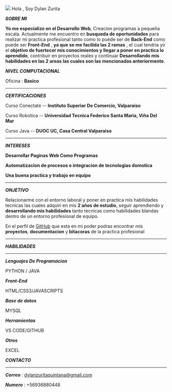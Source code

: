 
                                                                                                     
<img src="https://www.oracle.com/img/tech/cb88-java-logo-001.jpg">                        
                                                                                                  Hola , Soy Dylan Zurita


**_SOBRE MI_**      

 **Yo me especializo en el Desarrollo Web**, Creacion programas a pequeña escala. Actualmente me encuentro en **busqueda de oportunidades** para realizar mi practica profesional tanto como lo puede ser de **Back-End** como puede ser **Front-End** , **ya que 
se me facilida las 2 ramas** , el cual tendria yo el **objetivo de fuertecer mis conocimientos y llegar a poner en practica lo aprendido**, contribuir en proyectos reales y continuar **Desarrollando mis habilidades en las 2 areas las cuales son 
las mencionadas anteriormente**. 

**_NIVEL COMPUTACIONAL_**

Oficina : **Basico**
_______________________________________________________________________________________________________________________________________________________________________________________________________________________________________________

**_CERTIFICACIONES_**

Curso Conectate -- **Instituto Superior De Comercio, Valparaiso**

Curso Robotica -- **Universidad Tecnica Federico Santa Marìa, Viña Del Mar**

Curso Java -- **DUOC UC, Casa Central Valparaiso**

_______________________________________________________________________________________________________________________________________________________________________________________________________________________________________________

**_INTERESES_**

**Desarrollar Paginas Web Como Programas**

**Automatizacion de procesos e integracion de tecnologias domotica**

**Una buena practica y trabajo en equipo**

_______________________________________________________________________________________________________________________________________________________________________________________________________________________________________________

**_ONJETIVO_**

Relacionarme con el entorno laboral y poner en practica mis habilidades tecnicas las cuales adquiri en mis **2 años de estudio**, seguir aprendiendo y **desarrollando mis habilidades** tanto tecnicas como habilidades blandas 
dentro de un entorno profesional de equipo.

En el perfil de [GitHub](https://github.com/DlnZq) que esta en mi poder podras encontrar mis **proyectos**, **documentacion** y **bitacoras** de la practica profesional

_______________________________________________________________________________________________________________________________________________________________________________________________________________________________________________
                                                                                                                                                                                                                                            
**_HABILIDADES_**                                                                                                                                                                                                                           
_______________________________________________________________________________________________________________________________________________________________________________________________________________________________________________

**_Lenguajes De Programacion_**

PYTHON / JAVA

**_Front-End_**

HTML/CSS3/JAVASCRIPTS

**_Base de datos_**

MYSQL

**_Herramientas_**

VS CODE/GITHUB

**_Otros_**

EXCEL


**_CONTACTO_**
_______________________________________________________________________________________________________________________________________________________________________________________________________________________________________________

**_Correo_** : dylanzuritaquintana@gmail.com

**_Numero_** : +56936880448
